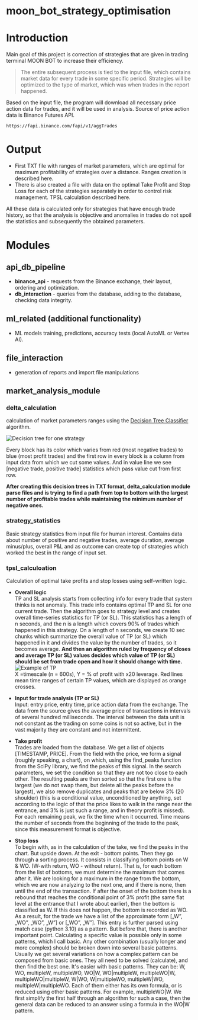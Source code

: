 # moon_bot_strategy_optimisation

# Introduction
Main goal of this project is correction of strategies that are given in trading terminal MOON BOT to increase their efficiency.

>  The entire subsequent process is tied to the input file, which contains market data for every trade in some specific period.
> Strategies will be optimized to the type of market, which was when
> trades in the report happened.

Based on the input file, the program will download all necessary price action data for trades, and it will be used in analysis. Source of price action data is Binance Futures API. 

    https://fapi.binance.com/fapi/v1/aggTrades

# Output

 - First TXT file with ranges of market parameters, which are optimal
   for maximum profitability of strategies over a distance. Ranges
   creation is described here.
 - There is also created  a file with data on the optimal Take Profit
   and Stop Loss for each of the strategies separately in order to
   control risk management. TPSL calculation described here.

All these data is calculated only for strategies that have enough trade history, so that the analysis is objective and anomalies in trades do not spoil the statistics and subsequently the obtained parameters.


# Modules



## api_db_pipeline

 - **binance_api** - requests from the Binance exchange, their layout, ordering and optimization.
- **db_interaction** - queries from the database, adding to the database, checking data integrity.
  
## ml_related (additional functionality)
- ML models training, predictions, accuracy tests (local AutoML or  Vertex AI).

## file_interaction 
- generation of reports and import file manipulations

## market_analysis_module
### delta_calculation 
calculation of market parameters ranges using the [Decision Tree Classifier](https://scikit-learn.org/stable/modules/generated/sklearn.tree.DecisionTreeClassifier.html) algorithm. 

![Decision tree for one strategy](https://github.com/kkarant/moon_bot_strategy_optimisation/blob/df377cb44da295c10d5312da76c364fe23c482d1/all_data/report/photo_2022-08-12_18-37-05.jpg)

Every block has its color which varies from red (most negative trades) to blue (most profit trades) and the first row in every block is a column from input data from which we cut some values. And in value line we see [negative trade, positive trade] statistics which pass value cut from first row. 

**After creating this decision trees in TXT format, delta_calculation module parse files and is trying to find a path from top to bottom with the largest number of profitable trades while maintaining the minimum number of negative ones.**
  
### strategy_statistics 
Basic strategy statistics from input file for human interest. Contains data about number of positive and negative trades, average duration, average minus/plus, overall P&L and as outcome can create top of strategies which worked the best in the range of input set.
  
### tpsl_calculoation
 Calculation of optimal take profits and stop losses using self-written logic. 
- **Overall logic**                                                                                                                                                         
TP and SL analysis starts from collecting info for every trade that system thinks is not anomaly. This trade info contains optimal TP and SL for one current trade. Then the algorithm goes to strategy level and creates overall time-series statistics for TP (or SL). This statistics has a length of n seconds, and the n is a length which covers 90% of trades which happened in this strategy. On a length of n seconds, we create 10 sec chunks which summarize the overall value of TP (or SL) which happened in it and divides the value by the number of trades, so it becomes average. 
**And then an algorithm ruled by frequency of closes and average TP (or SL) values decides which value of TP (or SL) should be set from trade open and how it should change with time.**
![Example of TP ](https://github.com/kkarant/moon_bot_strategy_optimisation/blob/456db963f622ef776e4d312a031ada3bad581881/all_data/report/tslalgo.jpg)     
X =timescale (n = 600s), Y = % of profit with x20 leverage.
Red lines mean time ranges of certain TP values, which are displayed as orange crosses.
- **Input for trade analysis (TP or SL)**                                                                                                                                   
Input: entry price, entry time, price action data from the exchange.
The data from the source gives the average price of transactions in intervals of several hundred milliseconds. The interval between the data unit is not constant as the trading on some coins is not so active, but in the vast majority they are constant and not intermittent.

- **Take profit**                                                                                                                                                           
Trades are loaded from the database. We get a list of objects [TIMESTAMP, PRICE]. From the field with the price, we form a signal (roughly speaking, a chart), on which, using the find_peaks function from the SciPy library, we find the peaks of this signal. In the search parameters, we set the condition so that they are not too close to each other.
The resulting peaks are then sorted so that the first one is the largest (we do not swap them, but delete all the peaks before the largest), we also remove duplicates and peaks that are below 3% (20 shoulder) (this is a conditional value, unconditioned by anything, set according to the logic of that the price likes to walk in the range near the entrance, and 3% is just such a range, and in theory profit is missed).
For each remaining peak, we fix the time when it occurred. Time means the number of seconds from the beginning of the trade to the peak, since this measurement format is objective.

- **Stop loss**                                                                                                                                                          
To begin with, as in the calculation of the take, we find the peaks in the chart. But upside down. At the exit - bottom points. Then they go through a sorting process. It consists in classifying bottom points on W & WO. (W-with return, WO - without return).
That is, for each bottom from the list of bottoms, we must determine the maximum that comes after it. We are looking for a maximum in the range from the bottom, which we are now analyzing to the next one, and if there is none, then until the end of the transaction.
If after the onset of the bottom there is a rebound that reaches the conditional point of 3% profit (the same flat level at the entrance that I wrote about earlier), then the bottom is classified as W. If this does not happen, the bottom is recorded as WO. As a result, for the trade we have a list of the approximate form [„W”, „WO”, „WO”, „W”] or [„WO”, „W”]. This entry is further parsed using match case (python 3.10) as a pattern. But before that, there is another important point.
Calculating a specific value is possible only in some patterns, which I call basic. Any other combination (usually longer and more complex) should be broken down into several basic patterns. Usually we get several variations on how a complex pattern can be composed from basic ones. They all need to be solved (calculate), and then find the best one.
It's easier with basic patterns. They can be: W, WO, multipleW, multipleWO, WO|W, WO|multipleW, multipleWO|W, multipleWO|multipleW,
W|WO, W|multipleWO, multipleW|WO, multipleW|multipleWO.
Each of them either has its own formula, or is reduced using other basic patterns. For example, multipleWO|W. We first simplify the first half through an algorithm for such a case, then the general data can be reduced to an answer using a formula in the WO|W pattern.
